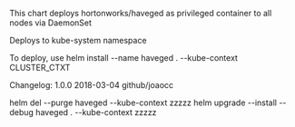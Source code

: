 This chart deploys hortonworks/haveged as privileged container to all nodes via DaemonSet

Deploys to kube-system namespace

To deploy, use
	helm install --name haveged . --kube-context CLUSTER_CTXT

Changelog:
	1.0.0	2018-03-04	github/joaocc



helm del --purge haveged --kube-context zzzzz
helm upgrade --install --debug haveged . --kube-context zzzzz

